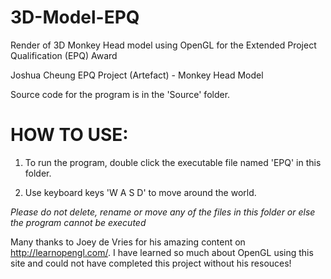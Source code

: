 # 3D-Model-EPQ
Render of 3D Monkey Head model using OpenGL for the Extended Project Qualification (EPQ) Award

Joshua Cheung 
EPQ Project (Artefact) - Monkey Head Model

Source code for the program is in the 'Source' folder.

HOW TO USE:
============
1. To run the program, double click the executable file named 'EPQ' in this folder. 

2. Use keyboard keys 'W A S D' to move around the world.

*Please do not delete, rename or move any of the files in this folder or else the program cannot be executed*

Many thanks to Joey de Vries for his amazing content on http://learnopengl.com/. I have learned so much about OpenGL using this site and could not have completed this project without his resouces!  
